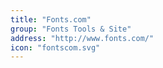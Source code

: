 ```yaml
---
title: "Fonts.com"
group: "Fonts Tools & Site"
address: "http://www.fonts.com/"
icon: "fontscom.svg"
---
```


